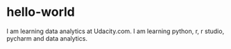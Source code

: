 # hello-world
I am learning data analytics at Udacity.com. I am learning python, r, r studio, pycharm and data analytics.
